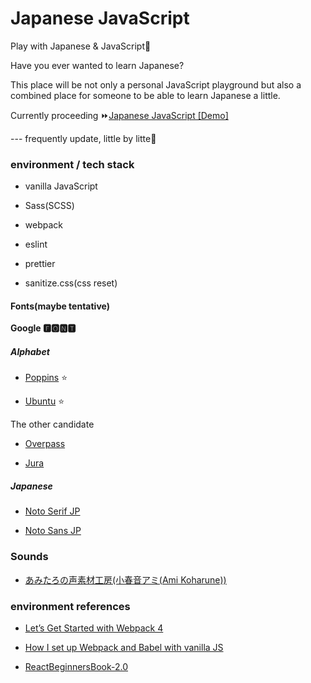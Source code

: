 # Japanese JavaScript

Play with Japanese &amp; JavaScript🎴

Have you ever wanted to learn Japanese?

This place will be not only a personal JavaScript playground but also a combined place for someone to be able to learn Japanese a little.

Currently proceeding
⏩[Japanese JavaScript [Demo]](https://webiroha.github.io/jpjs/)

--- frequently update, little by litte🙂

### environment / tech stack

- vanilla JavaScript

- Sass(SCSS)

- webpack

- eslint

- prettier

- sanitize.css(css reset)

#### Fonts(maybe tentative)

**Google 🅵🅾🅽🆃**

##### Alphabet

- [Poppins](https://fonts.google.com/specimen/Poppins) ⭐️

- [Ubuntu](https://fonts.google.com/specimen/Ubuntu) ⭐️

The other candidate

- [Overpass](https://fonts.google.com/specimen/Overpass)

- [Jura](https://fonts.google.com/specimen/Jura)

##### Japanese

- [Noto Serif JP](https://fonts.google.com/specimen/Noto+Serif+JP)

- [Noto Sans JP](https://fonts.google.com/specimen/Noto+Sans+JP)

### Sounds

- [あみたろの声素材工房(小春音アミ(Ami Koharune))](https://www14.big.or.jp/~amiami/happy/)

### environment references

- [Let’s Get Started with Webpack 4](https://hackernoon.com/lets-start-with-webpack-4-91a0f1dba02e)

- [How I set up Webpack and Babel with vanilla JS](https://dev.to/robotspacefish/how-i-set-up-webpack-and-babel-with-vanilla-js-2k5e)

- [ReactBeginnersBook-2.0](https://github.com/oukayuka/ReactBeginnersBook-2.0)
